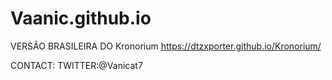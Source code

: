 # Vaanic.github.io

VERSÃO BRASILEIRA DO Kronorium https://dtzxporter.github.io/Kronorium/

CONTACT:
TWITTER:@Vanicat7
